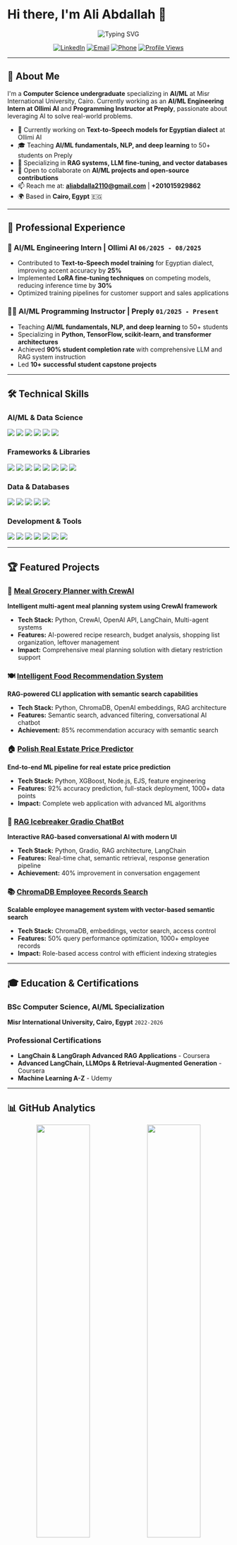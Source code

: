 # Hi there, I'm Ali Abdallah 👋

<div align="center">
  <img src="https://readme-typing-svg.herokuapp.com?font=Fira+Code&size=24&duration=3000&pause=1000&color=00D4AA&center=true&vCenter=true&width=600&height=60&lines=Computer+Science+%26+AI%2FML+Student;AI%2FML+Engineering+Intern+%40+Ollimi+AI;Programming+Instructor+%40+Preply;Building+Intelligent+Solutions;Always+Learning+%26+Growing" alt="Typing SVG" />
</div>

<div align="center">
  
[![LinkedIn](https://img.shields.io/badge/LinkedIn-0077B5?style=for-the-badge&logo=linkedin&logoColor=white)](https://www.linkedin.com/in/ali-abdallah-b5ba792b6/)
[![Email](https://img.shields.io/badge/Email-D14836?style=for-the-badge&logo=gmail&logoColor=white)](mailto:aliabdalla2110@gmail.com)
[![Phone](https://img.shields.io/badge/Phone-25D366?style=for-the-badge&logo=whatsapp&logoColor=white)](tel:+201015929862)
[![Profile Views](https://komarev.com/ghpvc/?username=AliAbdallah21&color=brightgreen&style=for-the-badge)](https://github.com/AliAbdallah21)

</div>

---

## 🚀 About Me

I'm a **Computer Science undergraduate** specializing in **AI/ML** at Misr International University, Cairo. Currently working as an **AI/ML Engineering Intern at Ollimi AI** and **Programming Instructor at Preply**, passionate about leveraging AI to solve real-world problems.

- 🔭 Currently working on **Text-to-Speech models for Egyptian dialect** at Ollimi AI
- 🎓 Teaching **AI/ML fundamentals, NLP, and deep learning** to 50+ students on Preply
- 🌱 Specializing in **RAG systems, LLM fine-tuning, and vector databases**
- 👯 Open to collaborate on **AI/ML projects and open-source contributions**
- 📫 Reach me at: **aliabdalla2110@gmail.com** | **+201015929862**
- 🌍 Based in **Cairo, Egypt** 🇪🇬

---

## 💼 Professional Experience

### 🤖 AI/ML Engineering Intern | **Ollimi AI** `06/2025 - 08/2025`
- Contributed to **Text-to-Speech model training** for Egyptian dialect, improving accent accuracy by **25%**
- Implemented **LoRA fine-tuning techniques** on competing models, reducing inference time by **30%**
- Optimized training pipelines for customer support and sales applications

### 👨‍🏫 AI/ML Programming Instructor | **Preply** `01/2025 - Present`
- Teaching **AI/ML fundamentals, NLP, and deep learning** to 50+ students
- Specializing in **Python, TensorFlow, scikit-learn, and transformer architectures**
- Achieved **90% student completion rate** with comprehensive LLM and RAG system instruction
- Led **10+ successful student capstone projects**

---

## 🛠️ Technical Skills

### **AI/ML & Data Science**
<div align="left">
  <img src="https://img.shields.io/badge/Machine_Learning-FF6F00?style=for-the-badge&logo=tensorflow&logoColor=white" />
  <img src="https://img.shields.io/badge/Deep_Learning-FF6F00?style=for-the-badge&logo=pytorch&logoColor=white" />
  <img src="https://img.shields.io/badge/NLP-4285F4?style=for-the-badge&logo=google&logoColor=white" />
  <img src="https://img.shields.io/badge/Computer_Vision-00599C?style=for-the-badge&logo=opencv&logoColor=white" />
  <img src="https://img.shields.io/badge/LLM_Fine_tuning-FF6B35?style=for-the-badge" />
  <img src="https://img.shields.io/badge/RAG_Systems-2E8B57?style=for-the-badge" />
</div>

### **Frameworks & Libraries**
<div align="left">
  <img src="https://img.shields.io/badge/Python-3776AB?style=for-the-badge&logo=python&logoColor=white" />
  <img src="https://img.shields.io/badge/TensorFlow-FF6F00?style=for-the-badge&logo=tensorflow&logoColor=white" />
  <img src="https://img.shields.io/badge/PyTorch-EE4C2C?style=for-the-badge&logo=pytorch&logoColor=white" />
  <img src="https://img.shields.io/badge/scikit--learn-F7931E?style=for-the-badge&logo=scikit-learn&logoColor=white" />
  <img src="https://img.shields.io/badge/Hugging_Face-FFD21E?style=for-the-badge&logo=huggingface&logoColor=black" />
  <img src="https://img.shields.io/badge/LangChain-1C3C3C?style=for-the-badge" />
  <img src="https://img.shields.io/badge/LlamaIndex-000000?style=for-the-badge" />
  <img src="https://img.shields.io/badge/OpenAI_API-412991?style=for-the-badge&logo=openai&logoColor=white" />
</div>

### **Data & Databases**
<div align="left">
  <img src="https://img.shields.io/badge/ChromaDB-FF6B35?style=for-the-badge" />
  <img src="https://img.shields.io/badge/FAISS-0467DF?style=for-the-badge" />
  <img src="https://img.shields.io/badge/PostgreSQL-316192?style=for-the-badge&logo=postgresql&logoColor=white" />
  <img src="https://img.shields.io/badge/MongoDB-47A248?style=for-the-badge&logo=mongodb&logoColor=white" />
  <img src="https://img.shields.io/badge/Docker-2496ED?style=for-the-badge&logo=docker&logoColor=white" />
</div>

### **Development & Tools**
<div align="left">
  <img src="https://img.shields.io/badge/JavaScript-F7DF1E?style=for-the-badge&logo=javascript&logoColor=black" />
  <img src="https://img.shields.io/badge/React-20232A?style=for-the-badge&logo=react&logoColor=61DAFB" />
  <img src="https://img.shields.io/badge/Node.js-43853D?style=for-the-badge&logo=node.js&logoColor=white" />
  <img src="https://img.shields.io/badge/C++-00599C?style=for-the-badge&logo=cplusplus&logoColor=white" />
  <img src="https://img.shields.io/badge/Java-ED8B00?style=for-the-badge&logo=java&logoColor=white" />
  <img src="https://img.shields.io/badge/Git-F05032?style=for-the-badge&logo=git&logoColor=white" />
  <img src="https://img.shields.io/badge/Linux-FCC624?style=for-the-badge&logo=linux&logoColor=black" />
</div>

---

## 🏆 Featured Projects

### 🎯 [Meal Grocery Planner with CrewAI](https://github.com/AliAbdallah21/Meal-Grocery-Planner-with-CrewAI)
**Intelligent multi-agent meal planning system using CrewAI framework**
- **Tech Stack:** Python, CrewAI, OpenAI API, LangChain, Multi-agent systems
- **Features:** AI-powered recipe research, budget analysis, shopping list organization, leftover management
- **Impact:** Comprehensive meal planning solution with dietary restriction support

### 🍽️ [Intelligent Food Recommendation System](https://github.com/AliAbdallah21/Food-Recommendation-System)
**RAG-powered CLI application with semantic search capabilities**
- **Tech Stack:** Python, ChromaDB, OpenAI embeddings, RAG architecture
- **Features:** Semantic search, advanced filtering, conversational AI chatbot
- **Achievement:** 85% recommendation accuracy with semantic search

### 🏠 [Polish Real Estate Price Predictor](https://github.com/AliAbdallah21/Polish-Real-Estate-Predictor)
**End-to-end ML pipeline for real estate price prediction**
- **Tech Stack:** Python, XGBoost, Node.js, EJS, feature engineering
- **Features:** 92% accuracy prediction, full-stack deployment, 1000+ data points
- **Impact:** Complete web application with advanced ML algorithms

### 🤖 [RAG Icebreaker Gradio ChatBot](https://github.com/AliAbdallah21/RAG-Icebreaker-Gradio-ChatBot)
**Interactive RAG-based conversational AI with modern UI**
- **Tech Stack:** Python, Gradio, RAG architecture, LangChain
- **Features:** Real-time chat, semantic retrieval, response generation pipeline
- **Achievement:** 40% improvement in conversation engagement

### 📚 [ChromaDB Employee Records Search](https://github.com/AliAbdallah21/ChromaDB-Employee-Records-Search)
**Scalable employee management system with vector-based semantic search**
- **Tech Stack:** ChromaDB, embeddings, vector search, access control
- **Features:** 50% query performance optimization, 1000+ employee records
- **Impact:** Role-based access control with efficient indexing strategies

---

## 🎓 Education & Certifications

### **BSc Computer Science, AI/ML Specialization**
**Misr International University, Cairo, Egypt** `2022-2026`

### **Professional Certifications**
- **LangChain & LangGraph Advanced RAG Applications** - Coursera
- **Advanced LangChain, LLMOps & Retrieval-Augmented Generation** - Coursera  
- **Machine Learning A-Z** - Udemy

---

## 📊 GitHub Analytics

<div align="center">
  
  <img width="49%" src="https://github-readme-stats.vercel.app/api?username=AliAbdallah21&show_icons=true&theme=tokyonight&hide_border=true&count_private=true&include_all_commits=true" />
  <img width="49%" src="https://github-readme-streak-stats.herokuapp.com/?user=AliAbdallah21&theme=tokyonight&hide_border=true" />
  
</div>

<div align="center">
  <img width="60%" src="https://github-readme-stats.vercel.app/api/top-langs/?username=AliAbdallah21&layout=compact&theme=tokyonight&hide_border=true&langs_count=12" />
</div>

<div align="center">
  <img src="https://github-profile-summary-cards.vercel.app/api/cards/profile-details?username=AliAbdallah21&theme=tokyonight" />
</div>

---

## 🏅 GitHub Trophies

<div align="center">
  <img src="https://github-profile-trophy.vercel.app/?username=AliAbdallah21&theme=tokyonight&no-frame=true&no-bg=false&margin-w=4&row=2&column=4" />
</div>

---

## 📈 Contribution Graph

<div align="center">
  <img src="https://github-readme-activity-graph.vercel.app/graph?username=AliAbdallah21&bg_color=1a1b27&color=38bdae&line=70a5fd&point=bf91f3&area=true&hide_border=true" />
</div>

---

## 🎯 Current Focus Areas

```python
class AliAbdallah:
    def __init__(self):
        self.name = "Ali Abdallah"
        self.role = "AI/ML Student & Engineer"
        self.location = "Cairo, Egypt"
        
    def current_work(self):
        return [
            "AI/ML Engineering Intern @ Ollimi AI",
            "Programming Instructor @ Preply",
            "Advanced RAG Systems Development",
            "LLM Fine-tuning & Model Optimization"
        ]
    
    def skills(self):
        return {
            "AI/ML": ["Deep Learning", "NLP", "Computer Vision", "LLM Fine-tuning"],
            "Frameworks": ["TensorFlow", "PyTorch", "LangChain", "Hugging Face"],
            "Databases": ["ChromaDB", "FAISS", "PostgreSQL", "MongoDB"],
            "Languages": ["Python", "JavaScript", "C++", "Java"]
        }
    
    def goals_2025(self):
        return [
            "Master advanced RAG architectures",
            "Contribute to open-source AI projects",
            "Complete AI/ML specialization degree",
            "Build production-ready ML applications"
        ]
```

---

## 📝 Latest Blog Posts & Articles

<!-- BLOG-POST-LIST:START -->
- [Building Intelligent RAG Systems with ChromaDB](https://your-blog-link.com)
- [Fine-tuning Large Language Models: A Practical Guide](https://your-blog-link.com)
- [Vector Databases in Production: Lessons Learned](https://your-blog-link.com)
<!-- BLOG-POST-LIST:END -->

---

## 🤝 Let's Connect & Collaborate

<div align="center">

I'm always interested in collaborating on innovative AI/ML projects and contributing to open-source initiatives. Whether you're working on cutting-edge research, building practical applications, or just want to discuss the latest in AI technology, feel free to reach out!

**📧 Email:** [aliabdalla2110@gmail.com](mailto:aliabdalla2110@gmail.com)  
**📱 Phone:** [+201015929862](tel:+201015929862)  
**💼 LinkedIn:** [ali-abdallah-b5ba792b6](https://www.linkedin.com/in/ali-abdallah-b5ba792b6/)  
**🌐 Portfolio:** Coming Soon!

</div>

---

## 💡 Quote

> *"The best way to predict the future is to create it through code and AI."*

---

<div align="center">
  
### ⭐ *Thanks for visiting! Feel free to star ⭐ any repositories you find interesting!* ⭐
  
</div>

---

<div align="center">
  <img src="https://raw.githubusercontent.com/platane/platane/output/github-contribution-grid-snake-dark.svg" />
</div>
